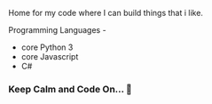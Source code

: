 Home for my code where I can build things that i like.

Programming Languages -

+ core Python 3
+ core Javascript
+ C#

### Keep Calm and Code On... 👋
<!--
**SehgalNeeraj/SehgalNeeraj** is a ✨ _special_ ✨ repository because its `README.md` (this file) appears on your GitHub profile.

Here are some ideas to get you started:

- 🔭 I’m currently working on ...
- 🌱 I’m currently learning ...
- 👯 I’m looking to collaborate on ...
- 🤔 I’m looking for help with ...
- 💬 Ask me about ...
- 📫 How to reach me: ...
- 😄 Pronouns: ...
- ⚡ Fun fact: ...
Commits: 30%
Issues: 30%
Pull Requests: 20%
Code Review: 20%
-->
